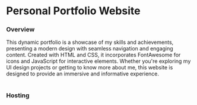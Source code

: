 # Personal Portfolio Website

### Overview
This dynamic portfolio is a showcase of my skills and achievements, presenting a modern design with seamless navigation and engaging content. Created with HTML and CSS, it incorporates FontAwesome for icons and JavaScript for interactive elements. Whether you're exploring my UI design projects or getting to know more about me, this website is designed to provide an immersive and informative experience.
<br>
<br>
### Hosting
